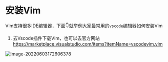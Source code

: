 # 安装Vim

Vim支持很多IDE编辑器，下面👇就举例大家最常用的`vscode`编辑器如何安装Vim

1. 去Vscode插件下载Vim，也可以去官方网站 https://marketplace.visualstudio.com/items?itemName=vscodevim.vim

![image-20220603172606378](https://tva1.sinaimg.cn/large/e6c9d24egy1h2v6r7r9r8j211e0u0jw5.jpg)